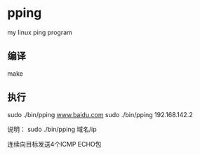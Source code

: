 # pping
my linux ping program

## 编译
make

## 执行
sudo ./bin/pping www.baidu.com
sudo ./bin/pping 192.168.142.2

说明：
sudo ./bin/pping 域名/ip

连续向目标发送4个ICMP ECHO包
